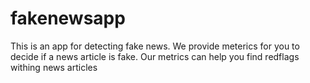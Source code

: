 # fakenewsapp

This is an app for detecting fake news.
We provide meterics for you to decide if a news article is fake. Our metrics can help you find redflags withing news articles
